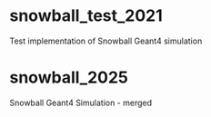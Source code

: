 # snowball_test_2021
Test implementation of Snowball Geant4 simulation
# snowball_2025
Snowball Geant4 Simulation - merged
